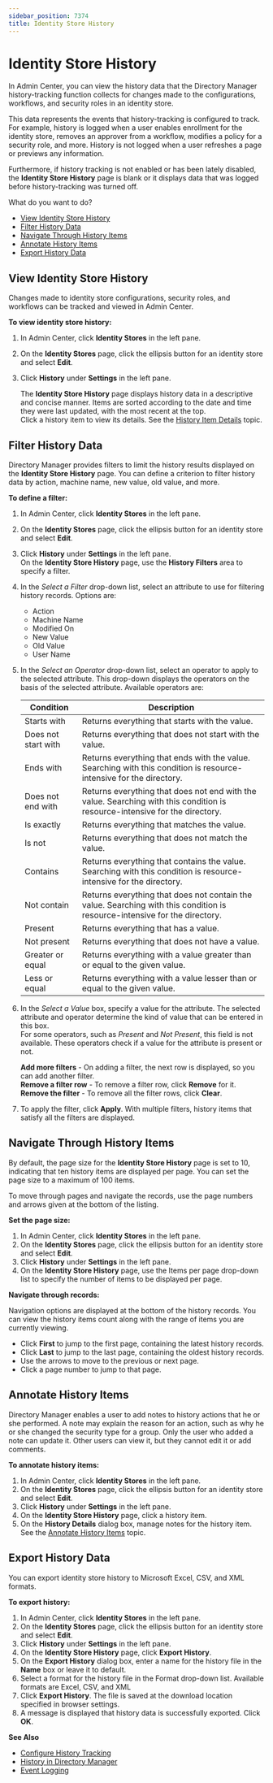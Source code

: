 ```yaml
---
sidebar_position: 7374
title: Identity Store History
---
```


# Identity Store History

In Admin Center, you can view the history data that the Directory Manager history-tracking function collects for changes made to the configurations, workflows, and security roles in an identity store.

This data represents the events that history-tracking is configured to track. For example, history is logged when a user enables enrollment for the identity store, removes an approver from a workflow, modifies a policy for a security role, and more.
History is not logged when a user refreshes a page or previews any information.

Furthermore, if history tracking is not enabled or has been lately disabled, the **Identity Store History** page is blank or it displays data that was logged before history-tracking was turned off.

What do you want to do?

* [View Identity Store History](#View "View Identity Store History")
* [Filter History Data](#Filter "Filter History Data")
* [Navigate Through History Items](#Navigate "Navigate Through History Items")
* [Annotate History Items](#Annotate "Annotate History Items")
* [Export History Data](#Export "Export History Data")

## View Identity Store History

Changes made to identity store configurations, security roles, and workflows can be tracked and viewed in Admin Center.

**To view identity store history:**

1. In Admin Center, click **Identity Stores** in the left pane.
2. On the **Identity Stores** page, click the ellipsis button for an identity store and select **Edit**.
3. Click **History** under **Settings** in the left pane.

   The **Identity Store History** page displays history data in a descriptive and concise manner. Items are sorted according to the date and time they were last updated, with the most recent at the top.  
   Click a history item to view its details. See the [History Item Details](Details "History Item Details") topic.

## Filter History Data

Directory Manager provides filters to limit the history results displayed on the **Identity Store History** page. You can define a criterion to filter history data by action, machine name, new value, old value, and more.

**To define a filter:**

1. In Admin Center, click **Identity Stores** in the left pane.
2. On the **Identity Stores** page, click the ellipsis button for an identity store and select **Edit**.
3. Click **History** under **Settings** in the left pane.  
   On the **Identity Store History** page, use the **History Filters** area to specify a filter.
4. In the *Select a Filter* drop-down list, select an attribute to use for filtering history records. Options are:

   * Action
   * Machine Name
   * Modified On
   * New Value
   * Old Value
   * User Name
5. In the *Select an Operator* drop-down list, select an operator to apply to the selected attribute. This drop-down displays the operators on the basis of the selected attribute. Available operators are:

   | Condition | Description |
   | --- | --- |
   | Starts with | Returns everything that starts with the value. |
   | Does not start with | Returns everything that does not start with the value. |
   | Ends with | Returns everything that ends with the value.  Searching with this condition is resource-intensive for the directory. |
   | Does not end with | Returns everything that does not end with the value.  Searching with this condition is resource-intensive for the directory. |
   | Is exactly | Returns everything that matches the value. |
   | Is not | Returns everything that does not match the value. |
   | Contains | Returns everything that contains the value.  Searching with this condition is resource-intensive for the directory. |
   | Not contain | Returns everything that does not contain the value.  Searching with this condition is resource-intensive for the directory. |
   | Present | Returns everything that has a value. |
   | Not present | Returns everything that does not have a value. |
   | Greater or equal | Returns everything with a value greater than or equal to the given value. |
   | Less or equal | Returns everything with a value lesser than or equal to the given value. |
6. In the *Select a Value* box, specify a value for the attribute. The selected attribute and operator determine the kind of value that can be entered in this box.  
   For some operators, such as *Present* and *Not Present*, this field is not available. These operators check if a value for the attribute is present or not.

   **Add more filters** - On adding a filter, the next row is displayed, so you can add another filter.  
   **Remove a filter row** - To remove a filter row, click **Remove** for it.  
   **Remove the filter** - To remove all the filter rows, click **Clear**.
7. To apply the filter, click **Apply**. With multiple filters, history items that satisfy all the filters are displayed.

## Navigate Through History Items

By default, the page size for the **Identity Store History** page is set to 10, indicating that ten history items are displayed per page. You can set the page size to a maximum of 100 items.

To move through pages and navigate the records, use the page numbers and arrows given at the bottom of the listing.

**Set the page size:**

1. In Admin Center, click **Identity Stores** in the left pane.
2. On the **Identity Stores** page, click the ellipsis button for an identity store and select **Edit**.
3. Click **History** under **Settings** in the left pane.
4. On the **Identity Store History** page, use the Items per page drop-down list to specify the number of items to be displayed per page.

**Navigate through records:**

Navigation options are displayed at the bottom of the history records. You can view the history items count along with the range of items you are currently viewing.

* Click **First** to jump to the first page, containing the latest history records.
* Click **Last** to jump to the last page, containing the oldest history records.
* Use the arrows to move to the previous or next page.
* Click a page number to jump to that page.

## Annotate History Items

Directory Manager enables a user to add notes to history actions that he or she performed. A note may explain the reason for an action, such as why he or she changed the security type for a group. Only the user who added a note can update it. Other users can
view it, but they cannot edit it or add comments.

**To annotate history items:**

1. In Admin Center, click **Identity Stores** in the left pane.
2. On the **Identity Stores** page, click the ellipsis button for an identity store and select **Edit**.
3. Click **History** under **Settings** in the left pane.
4. On the **Identity Store History** page, click a history item.
5. On the **History Details** dialog box, manage notes for the history item. See the [Annotate History Items](Details#annotate "Annotate History Items") topic.

## Export History Data

You can export identity store history to Microsoft Excel, CSV, and XML formats.

**To export history:**

1. In Admin Center, click **Identity Stores** in the left pane.
2. On the **Identity Stores** page, click the ellipsis button for an identity store and select **Edit**.
3. Click **History** under **Settings** in the left pane.
4. On the **Identity Store History** page, click **Export History**.
5. On the **Export History** dialog box, enter a name for the history file in the **Name** box or leave it to default.
6. Select a format for the history file in the Format drop-down list. Available formats are Excel, CSV, and XML
7. Click **Export History**. The file is saved at the download location specified in browser settings.
8. A message is displayed that history data is successfully exported. Click **OK**.

**See Also**

* [Configure History Tracking](../Configure/DirectoryService/HistoryTracking "Configure History Tracking")
* [History in Directory Manager](../../History "History in Directory Manager")
* [Event Logging](EventLogging "Event Logging")